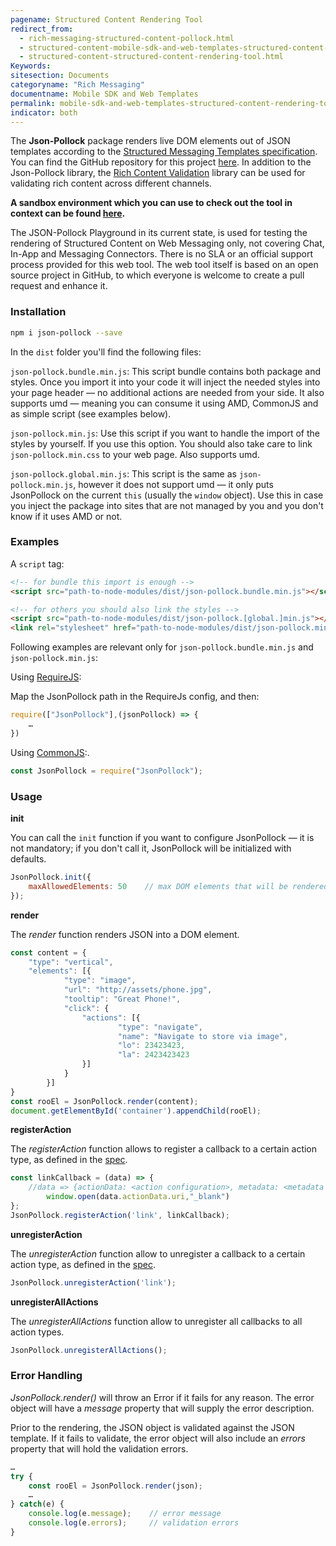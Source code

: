 ```yaml
---
pagename: Structured Content Rendering Tool
redirect_from:
  - rich-messaging-structured-content-pollock.html
  - structured-content-mobile-sdk-and-web-templates-structured-content-rendering-tool.html
  - structured-content-structured-content-rendering-tool.html
Keywords:
sitesection: Documents
categoryname: "Rich Messaging"
documentname: Mobile SDK and Web Templates
permalink: mobile-sdk-and-web-templates-structured-content-rendering-tool.html
indicator: both
---
```


The **Json-Pollock** package renders live DOM elements out of JSON templates according to the [Structured Messaging Templates specification](rich-messaging-structured-content-card.html). You can find the GitHub repository for this project [here](https://github.com/LivePersonInc/json-pollock). In addition to the Json-Pollock library, the [Rich Content Validation](https://github.com/LivePersonInc/rich-content-validator) library can be used for validating rich content across different channels. 

**A sandbox environment which you can use to check out the tool in context can be found [here](https://livepersoninc.github.io/json-pollock/editor/).**

<div class="important">
The JSON-Pollock Playground in its current state, is used for testing the rendering of Structured Content on Web Messaging only, not covering Chat, In-App and Messaging Connectors. There is no SLA or an official support process provided for this web tool. The web tool itself is based on an open source project in GitHub, to which everyone is welcome to create a pull request and enhance it.
</div>

### Installation

```sh
npm i json-pollock --save
```

In the `dist` folder you'll find the following files:

`json-pollock.bundle.min.js`: This script bundle contains both package and styles. Once you import it into your code it will inject the needed styles into your page header — no additional actions are needed from your side. It also supports umd — meaning you can consume it using AMD, CommonJS and as simple script (see examples below).

`json-pollock.min.js`: Use this script if you want to handle the import of the styles by yourself. If you use this option. You should also take care to link `json-pollock.min.css` to your web page. Also supports umd.

`json-pollock.global.min.js`: This script is the same as `json-pollock.min.js`, however it does not support umd — it only puts JsonPollock on the current `this` (usually the `window` object). Use this in case you inject the package into sites that are not managed by you and you don't know if it uses AMD or not.

### Examples

A `script` tag:

```html
<!-- for bundle this import is enough -->
<script src="path-to-node-modules/dist/json-pollock.bundle.min.js"></script>

<!-- for others you should also link the styles -->
<script src="path-to-node-modules/dist/json-pollock.[global.]min.js"></script>
<link rel="stylesheet" href="path-to-node-modules/dist/json-pollock.min.css">
```

Following examples are relevant only for `json-pollock.bundle.min.js` and `json-pollock.min.js`:

Using [RequireJS](http://requirejs.org/):

Map the JsonPollock path in the RequireJs config, and then:

```javascript
require(["JsonPollock"],(jsonPollock) => {
    …
})
```

Using [CommonJS](http://requirejs.org/docs/commonjs.html):.

```javascript
const JsonPollock = require("JsonPollock");
```

### Usage

**init**

You can call the `init` function if you want to configure JsonPollock — it is not mandatory; if you don't call it, JsonPollock will be initialized with defaults.

```javascript
JsonPollock.init({
	maxAllowedElements: 50    // max DOM elements that will be rendered, other elements will be ignored, default is 50.
});
```

**render**

The *render* function renders JSON into a DOM element.

```javascript
const content = {
	"type": "vertical",
	"elements": [{
        	"type": "image",
        	"url": "http://assets/phone.jpg",
        	"tooltip": "Great Phone!",
        	"click": {
          		"actions": [{
            			"type": "navigate",
            			"name": "Navigate to store via image",
            			"lo": 23423423,
            			"la": 2423423423
          		}]
        	}
      	}]
}
const rooEl = JsonPollock.render(content);
document.getElementById('container').appendChild(rooEl);
```

**registerAction**

The *registerAction* function allows to register a callback to a certain action type, as defined in the [spec](rich-messaging-structured-content-card.html).

```javascript
const linkCallback = (data) => {
	//data => {actionData: <action configuration>, metadata: <metadata configuration, if given>}
    	window.open(data.actionData.uri,"_blank")
};
JsonPollock.registerAction('link', linkCallback);
```

**unregisterAction**

The *unregisterAction* function allow to unregister a callback to a certain action type, as defined in the [spec](rich-messaging-structured-content-card.html).

```javascript
JsonPollock.unregisterAction('link');
```

**unregisterAllActions**

The *unregisterAllActions* function allow to unregister all callbacks to all action types.

```javascript
JsonPollock.unregisterAllActions();
```

### Error Handling

*JsonPollock.render()* will throw an Error if it fails for any reason. The error object will have a *message* property that will supply the error description.

Prior to the rendering, the JSON object is validated against the JSON template. If it fails to validate, the error object will also include an *errors* property that will hold the validation errors.

```javascript
…
try {
    const rooEl = JsonPollock.render(json);
    …
} catch(e) {
	console.log(e.message);    // error message
	console.log(e.errors);     // validation errors
}
```

